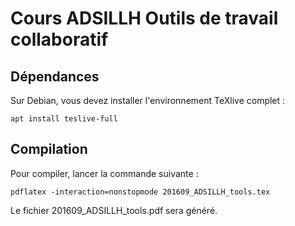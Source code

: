Cours ADSILLH Outils de travail collaboratif
============================================

Dépendances
-----------

Sur Debian, vous devez installer l'environnement TeXlive complet :

    apt install teslive-full

Compilation
-----------

Pour compiler, lancer la commande suivante :
 
    pdflatex -interaction=nonstopmode 201609_ADSILLH_tools.tex

Le fichier 201609_ADSILLH_tools.pdf sera généré.
